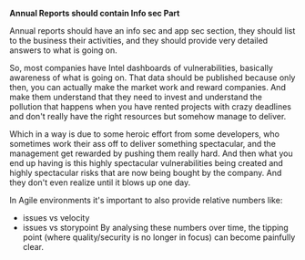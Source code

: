**Annual Reports should contain Info sec Part**

Annual reports should have an info sec and app sec section, they should list to the business their activities, and they should provide very detailed answers to what is going on.

So, most companies have Intel dashboards of vulnerabilities, basically awareness of what is going on. That data should be published because only then, you can actually make the market work and reward companies. And make them understand that they need to invest and understand the pollution that happens when you have rented projects with crazy deadlines and don't really have the right resources but somehow manage to deliver.

Which in a way is due to some heroic effort from some developers, who sometimes work their ass off to deliver something spectacular, and the management get rewarded by pushing them really hard. And then what you end up having is this highly spectacular vulnerabilities being created and highly spectacular risks that are now being bought by the company. And they don't even realize until it blows up one day.

In Agile environments it's important to also provide relative numbers like:
- issues vs velocity
- issues vs storypoint
By analysing these numbers over time, the tipping point (where quality/security is no longer in focus) can become painfully clear.
